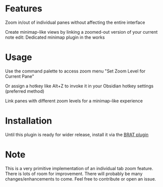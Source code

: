 
# Features

Zoom in/out of individual panes without affecting the entire interface

Create minimap-like views by linking a zoomed-out version of your current note
edit: Dedicated minimap plugin in the works

# Usage

Use the command palette to access zoom menu "Set Zoom Level for Current Pane"

Or assign a hotkey like Alt+Z to invoke it in your Obsidian hotkey settings (preferred method)

Link panes with different zoom levels for a minimap-like experience

# Installation

Until this plugin is ready for wider release, install it via the [BRAT plugin](https://github.com/TfTHacker/obsidian42-brat) 

# Note
This is a very primitive implementation of an individual tab zoom feature. There is lots of room for improvement. There will probably be many changes/enhancements to come. Feel free to contribute or open an issue.
